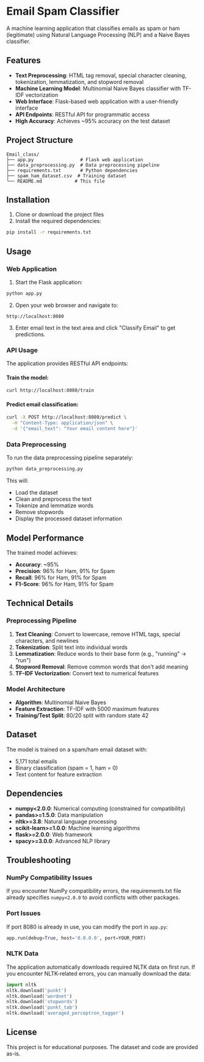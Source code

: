 # Email Spam Classifier

A machine learning application that classifies emails as spam or ham (legitimate) using Natural Language Processing (NLP) and a Naive Bayes classifier.

## Features

- **Text Preprocessing**: HTML tag removal, special character cleaning, tokenization, lemmatization, and stopword removal
- **Machine Learning Model**: Multinomial Naive Bayes classifier with TF-IDF vectorization
- **Web Interface**: Flask-based web application with a user-friendly interface
- **API Endpoints**: RESTful API for programmatic access
- **High Accuracy**: Achieves ~95% accuracy on the test dataset

## Project Structure

```
Email_class/
├── app.py                 # Flask web application
├── data_preprocessing.py  # Data preprocessing pipeline
├── requirements.txt       # Python dependencies
├── spam_ham_dataset.csv  # Training dataset
└── README.md            # This file
```

## Installation

1. Clone or download the project files
2. Install the required dependencies:

```bash
pip install -r requirements.txt
```

## Usage

### Web Application

1. Start the Flask application:
```bash
python app.py
```

2. Open your web browser and navigate to:
```
http://localhost:8080
```

3. Enter email text in the text area and click "Classify Email" to get predictions.

### API Usage

The application provides RESTful API endpoints:

#### Train the model:
```bash
curl http://localhost:8080/train
```

#### Predict email classification:
```bash
curl -X POST http://localhost:8080/predict \
  -H "Content-Type: application/json" \
  -d '{"email_text": "Your email content here"}'
```

### Data Preprocessing

To run the data preprocessing pipeline separately:

```bash
python data_preprocessing.py
```

This will:
- Load the dataset
- Clean and preprocess the text
- Tokenize and lemmatize words
- Remove stopwords
- Display the processed dataset information

## Model Performance

The trained model achieves:
- **Accuracy**: ~95%
- **Precision**: 96% for Ham, 91% for Spam
- **Recall**: 96% for Ham, 91% for Spam
- **F1-Score**: 96% for Ham, 91% for Spam

## Technical Details

### Preprocessing Pipeline

1. **Text Cleaning**: Convert to lowercase, remove HTML tags, special characters, and newlines
2. **Tokenization**: Split text into individual words
3. **Lemmatization**: Reduce words to their base form (e.g., "running" → "run")
4. **Stopword Removal**: Remove common words that don't add meaning
5. **TF-IDF Vectorization**: Convert text to numerical features

### Model Architecture

- **Algorithm**: Multinomial Naive Bayes
- **Feature Extraction**: TF-IDF with 5000 maximum features
- **Training/Test Split**: 80/20 split with random state 42

## Dataset

The model is trained on a spam/ham email dataset with:
- 5,171 total emails
- Binary classification (spam = 1, ham = 0)
- Text content for feature extraction

## Dependencies

- **numpy<2.0.0**: Numerical computing (constrained for compatibility)
- **pandas>=1.5.0**: Data manipulation
- **nltk>=3.8**: Natural language processing
- **scikit-learn>=1.0.0**: Machine learning algorithms
- **flask>=2.0.0**: Web framework
- **spacy>=3.0.0**: Advanced NLP library

## Troubleshooting

### NumPy Compatibility Issues

If you encounter NumPy compatibility errors, the requirements.txt file already specifies `numpy<2.0.0` to avoid conflicts with other packages.

### Port Issues

If port 8080 is already in use, you can modify the port in `app.py`:

```python
app.run(debug=True, host='0.0.0.0', port=YOUR_PORT)
```

### NLTK Data

The application automatically downloads required NLTK data on first run. If you encounter NLTK-related errors, you can manually download the data:

```python
import nltk
nltk.download('punkt')
nltk.download('wordnet')
nltk.download('stopwords')
nltk.download('punkt_tab')
nltk.download('averaged_perceptron_tagger')
```

## License

This project is for educational purposes. The dataset and code are provided as-is.

